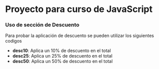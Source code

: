 <h1>Proyecto para curso de JavaScript</h1>

<h3>Uso de sección de Descuento</h3>
<p>Para probar la aplicación de descuento se pueden utilizar los siguientes codigos</p>
<ul>
  <li><b>desc10</b>: Aplica un 10% de descuento en el total</li>
  <li><b>desc25</b>: Aplica un 25% de descuento en el total</li>
  <li><b>desc50</b>: Aplica un 50% de descuento en el total</li>
</ul>
